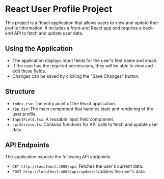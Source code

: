 # React User Profile Project

This project is a React application that allows users to view and update their profile information. It includes a front-end React app and requires a back-end API to fetch and update user data.

## Using the Application

- The application displays input fields for the user's first name and email.
- If the user has the required permissions, they will be able to view and edit these fields.
- Changes can be saved by clicking the "Save Changes" button.

## Structure

- `index.tsx`: The entry point of the React application.
- `App.tsx`: The main component that handles state and rendering of the user profile.
- `InputField.tsx`: A reusable input field component.
- `apiService.ts`: Contains functions for API calls to fetch and update user data.

## API Endpoints

The application expects the following API endpoints:

- `GET http://localhost:4000/api`: Fetches the user's current data.
- `POST http://localhost:4000/api/update`: Updates the user's data.

